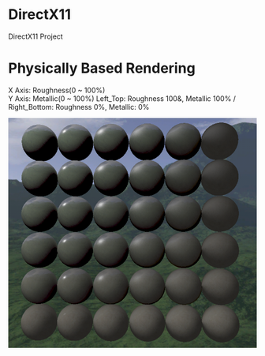 # DirectX11
DirectX11 Project
   
   
      
# Physically Based Rendering
X Axis: Roughness(0 ~ 100%)   
Y Axis: Metallic(0 ~ 100%) 
Left_Top: Roughness 100&, Metallic 100% / Right_Bottom: Roughness 0%, Metallic: 0%


![PBR_Sample](pbr_sample.png)

